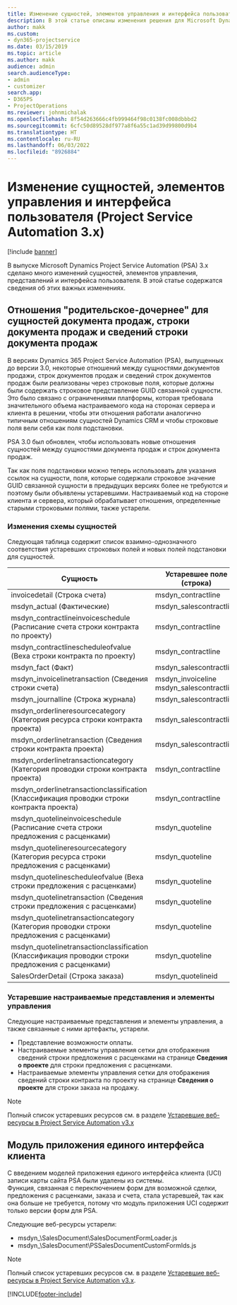 ```yaml
---
title: Изменение сущностей, элементов управления и интерфейса пользователя (Project Service Automation 3.x)
description: В этой статье описаны изменения решения для Microsoft Dynamics Project Service Automation 3.x.
author: makk
ms.custom:
- dyn365-projectservice
ms.date: 03/15/2019
ms.topic: article
ms.author: makk
audience: admin
search.audienceType:
- admin
- customizer
search.app:
- D365PS
- ProjectOperations
ms.reviewer: johnmichalak
ms.openlocfilehash: 8f54d263666c4fb999464f98c0138fc008dbbbd2
ms.sourcegitcommit: 6cfc50d89528df977a8f6a55c1ad39d99800d9b4
ms.translationtype: HT
ms.contentlocale: ru-RU
ms.lasthandoff: 06/03/2022
ms.locfileid: "8926884"
---
```

# <a name="entity-control-and-user-interface-changes-project-service-automation-3x"></a>Изменение сущностей, элементов управления и интерфейса пользователя (Project Service Automation 3.x)

[!include [banner](../../includes/psa-now-project-operations.md)]


В выпуске Microsoft Dynamics Project Service Automation (PSA) 3.x сделано много изменений сущностей, элементов управления, представлений и интерфейса пользователя. В этой статье содержатся сведения об этих важных изменениях.

## <a name="parent-child-relationships-for-sales-document-sales-document-line-sales-document-line-detail-entities"></a>Отношения "родительское-дочернее" для сущностей документа продаж, строки документа продаж и сведений строки документа продаж
В версиях Dynamics 365 Project Service Automation (PSA), выпущенных до версии 3.0, некоторые отношений между сущностями документов продажи, строк документов продаж и сведений строк документов продаж были реализованы через строковые поля, которые должны были содержать строковое представление GUID связанной сущности. Это было связано с ограничениями платформы, которая требовала значительного объема настраиваемого кода на сторонах сервера и клиента в решении, чтобы эти отношения работали аналогично типичным отношениям сущностей Dynamics CRM и чтобы строковые поля вели себя как поля подстановки.

PSA 3.0 был обновлен, чтобы использовать новые отношения сущностей между сущностями документа продаж и строк документа продаж.

Так как поля подстановки можно теперь использовать для указания ссылок на сущности, поля, которые содержали строковое значение GUID связанной сущности в предыдущих версиях более не требуются и поэтому были объявлены устаревшими. Настраиваемый код на стороне клиента и сервера, который обрабатывает отношения, определенные старыми строковыми полями, также устарели.

### <a name="entity-schema-changes"></a>Изменения схемы сущностей
Следующая таблица содержит список взаимно-однозначного соответствия устаревших строковых полей и новых полей подстановки для сущностей. 

 Сущность |   Устаревшее поле (строка) | Новое поле (подстановка)
--- | --- | ---
invoicedetail (Строка счета) |  msdyn_contractline |    msdyn_contractlineid
msdyn_actual (Фактические) | msdyn_salescontractline |   msdyn_salescontractlineid
msdyn_contractlineinvoiceschedule (Расписание счета строки контракта по проекту) |    msdyn_contractline |    msdyn_contractlineid
msdyn_contractlinescheduleofvalue (Веха строки контракта по проекту) |   msdyn_contractline |    msdyn_contractlineid
msdyn_fact (Факт) | msdyn_salescontractline |   msdyn_salescontractlineid
msdyn_invoicelinetransaction (Сведения строки счета) | msdyn_invoiceline <br> msdyn_salescontractline | msdyn_invoicelineid <br> msdyn_salescontractlineid
msdyn_journalline (Строка журнала) |  msdyn_salescontractline |   msdyn_salescontractlineid
msdyn_orderlineresourcecategory (Категория ресурса строки контракта проекта) | msdyn_salescontractline |   msdyn_contractlineid
msdyn_orderlinetransaction (Сведения строки контракта проекта) | msdyn_salescontractline |   msdyn_salescontractlineid
msdyn_orderlinetransactioncategory (Категория проводки строки контракта проекта) |   msdyn_contractline |    msdyn_contractlineid
msdyn_orderlinetransactionclassification (Классификация проводки строки контракта проекта) |   msdyn_contractline |    msdyn_contractlineid
msdyn_quotelineinvoiceschedule (Расписание счета строки предложения с расценками) |  msdyn_quoteline |   msdyn_quotelineid
msdyn_quotelineresourcecategory (Категория ресурса строки предложения с расценками) |    msdyn_quoteline |   msdyn_quotelineid
msdyn_quotelinescheduleofvalue (Веха строки предложения с расценками) | msdyn_quoteline |   msdyn_quotelineid
msdyn_quotelinetransaction (Сведения строки предложения с расценками) |    msdyn_quoteline |   msdyn_quotelineid
msdyn_quotelinetransactioncategory (Категория проводки строки предложения с расценками) |  msdyn_quoteline |   msdyn_quotelineid
msdyn_quotelinetransactionclassification (Классификация проводки строки предложения с расценками) |  msdyn_quoteline |   msdyn_quotelineid
SalesOrderDetail (Строка заказа) | msdyn_quotelineid | msdyn_quoteline 

### <a name="deprecated-custom-views-and-controls"></a>Устаревшие настраиваемые представления и элементы управления
Следующие настраиваемые представления и элементы управления, а также связанные с ними артефакты, устарели.

- Представление возможности оплаты.
- Настраиваемые элементы управления сетки для отображения сведений строки предложения с расценками на странице **Сведения о проекте** для строки предложения с расценками.
- Настраиваемые элементы управления сетки для отображения сведений строки контракта по проекту на странице **Сведения о проекте** для строки заказа на продажу.

> [!NOTE]
> Полный список устаревших ресурсов см. в разделе [Устаревшие веб-ресурсы в Project Service Automation v3.x](../developer-guides/web-resources-deprecated-v3.x.md)

## <a name="unified-client-interface-app-module"></a>Модуль приложения единого интерфейса клиента
С введением моделей приложения единого интерфейса клиента (UCI) записи карты сайта PSA были удалены из системы.  
Функция, связанная с переключением форм для возможной сделки, предложения с расценками, заказа и счета, стала устаревшей, так как она больше не требуется, потому что модуль приложения UCI содержит только версии форм для PSA.  

Следующие веб-ресурсы устарели:

- msdyn_\SalesDocument\SalesDocumentFormLoader.js
- msdyn_\SalesDocument\PSSalesDocumentCustomFormIds.js

> [!NOTE]
> Полный список устаревших ресурсов см. в разделе [Устаревшие веб-ресурсы в Project Service Automation v3.x](../developer-guides/web-resources-deprecated-v3.x.md).




[!INCLUDE[footer-include](../../includes/footer-banner.md)]
